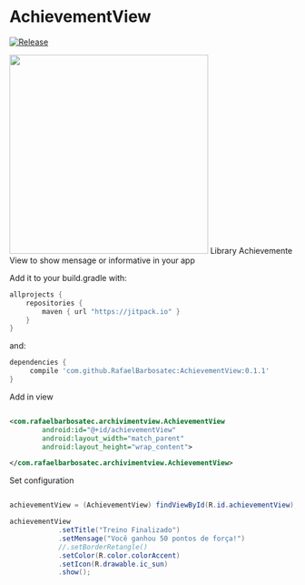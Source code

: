 # AchievementView
[ ![Release](https://img.shields.io/github/release/RafaelBarbosatec/AchievementView.svg?label=jitpack) ](https://jitpack.io/#RafaelBarbosatec/AchievementView)

<img src="https://github.com/RafaelBarbosatec/AchievementView/blob/master/imagem/exemplo.png" width="350"/>
Library Achievemente View to show mensage or informative in your app

Add it to your build.gradle with:
```gradle
allprojects {
    repositories {
        maven { url "https://jitpack.io" }
    }
}
```
and:

```gradle
dependencies {
     compile 'com.github.RafaelBarbosatec:AchievementView:0.1.1'
}

```

Add in view

```xml

<com.rafaelbarbosatec.archivimentview.AchievementView
        android:id="@+id/achievementView"
        android:layout_width="match_parent"
        android:layout_height="wrap_content">

</com.rafaelbarbosatec.archivimentview.AchievementView>

```

Set configuration

```java

achievementView = (AchievementView) findViewById(R.id.achievementView);

achievementView
            .setTitle("Treino Finalizado")
            .setMensage("Você ganhou 50 pontos de força!")
            //.setBorderRetangle()
            .setColor(R.color.colorAccent)
            .setIcon(R.drawable.ic_sun)
            .show();

```
